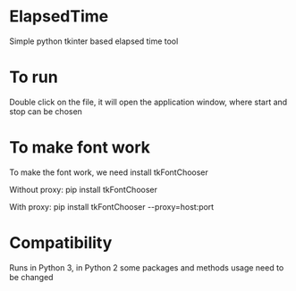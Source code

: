 # ElapsedTime
Simple python tkinter based elapsed time tool

# To run
Double click on the file, it will open the application window, where start and stop can be chosen

# To make font work
To make the font work, we need install tkFontChooser

Without proxy:
pip install tkFontChooser

With proxy:
pip install tkFontChooser --proxy=host:port

# Compatibility
Runs in Python 3, in Python 2 some packages and methods usage need to be changed
